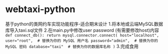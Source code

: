 # webtaxi-python
基于python的类网约车实现功能程序-适合期末设计
1.将本地或云端MySQL数据库导入taxi.sql文件
2.在main.py中修改user password (有需要修改host)内容
`def connect_db():
    return mysql.connector.connect(
        host="localhost",
        user="root",  # 替换为你的 MySQL 用户名
        password="admin",  # 替换为你的 MySQL 密码
        database="taxi"  # 替换为你的数据库名称
    )`
3.完成食用

